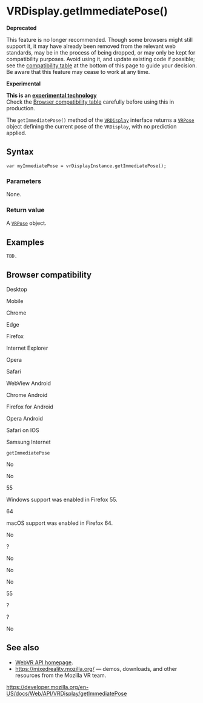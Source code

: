 VRDisplay.getImmediatePose()
============================

**Deprecated**

This feature is no longer recommended. Though some browsers might still support it, it may have already been removed from the relevant web standards, may be in the process of being dropped, or may only be kept for compatibility purposes. Avoid using it, and update existing code if possible; see the [compatibility table](#browser_compatibility) at the bottom of this page to guide your decision. Be aware that this feature may cease to work at any time.

**Experimental**

**This is an [experimental technology](https://developer.mozilla.org/en-US/docs/MDN/Guidelines/Conventions_definitions#experimental)**  
Check the [Browser compatibility table](#browser_compatibility) carefully before using this in production.

The `getImmediatePose()` method of the [`VRDisplay`](../vrdisplay) interface returns a [`VRPose`](../vrpose) object defining the current pose of the `VRDisplay`, with no prediction applied.

Syntax
------

    var myImmediatePose = vrDisplayInstance.getImmediatePose();

### Parameters

None.

### Return value

A [`VRPose`](../vrpose) object.

Examples
--------

    TBD.

Browser compatibility
---------------------

Desktop

Mobile

Chrome

Edge

Firefox

Internet Explorer

Opera

Safari

WebView Android

Chrome Android

Firefox for Android

Opera Android

Safari on IOS

Samsung Internet

`getImmediatePose`

No

No

55

Windows support was enabled in Firefox 55.

64

macOS support was enabled in Firefox 64.

No

?

No

No

No

55

?

?

No

See also
--------

-   [WebVR API homepage](../webvr_api).
-   <https://mixedreality.mozilla.org/> — demos, downloads, and other resources from the Mozilla VR team.

<a href="https://developer.mozilla.org/en-US/docs/Web/API/VRDisplay/getImmediatePose" class="_attribution-link">https://developer.mozilla.org/en-US/docs/Web/API/VRDisplay/getImmediatePose</a>

